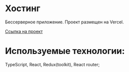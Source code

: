 # Хостинг

Бессерверное приложение. Проект размещен на Vercel.

[Ссылка на проект](https://username-andrei.github.io/test_h2o/)

# Используемые технологии:

TypeScript, React, Redux(toolkit), React router;
